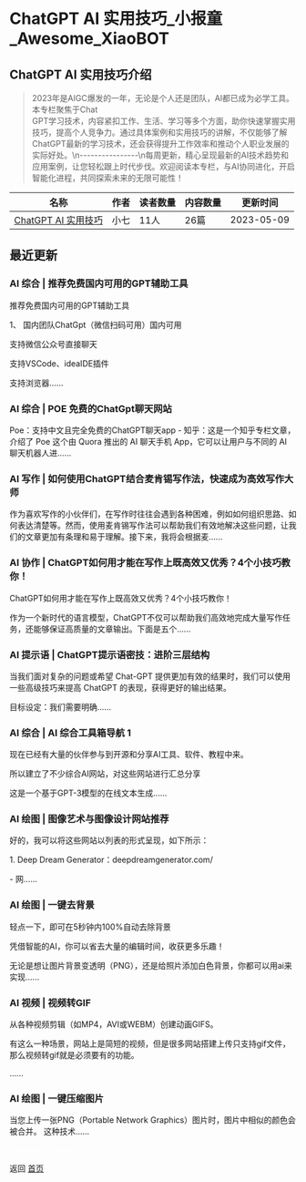# ChatGPT AI 实用技巧_小报童_Awesome_XiaoBOT

## ChatGPT AI 实用技巧介绍
> 2023年是AIGC爆发的一年，无论是个人还是团队，AI都已成为必学工具。本专栏聚焦于Chat  
GPT学习技术，内容紧扣工作、生活、学习等多个方面，助你快速掌握实用技巧，提高个人竞争力。通过具体案例和实用技巧的讲解，不仅能够了解ChatGPT最新的学习技术，还会获得提升工作效率和推动个人职业发展的实际好处。\n----------------\n每周更新，精心呈现最新的AI技术趋势和应用案例，让您轻松跟上时代步伐。欢迎阅读本专栏，与AI协同进化，开启智能化进程，共同探索未来的无限可能性！  
  


|名称|作者|读者数量|内容数量|更新时间|
|---|---|---|---|---|
|[ChatGPT AI 实用技巧](https://xiaobot.net/p/aigpt?refer=0b133df9-27dc-423b-8101-639049001c13)|小七|11人|26篇|2023-05-09|

## 最近更新
### AI 综合 | 推荐免费国内可用的GPT辅助工具

推荐免费国内可用的GPT辅助工具

1、 国内团队ChatGpt（微信扫码可用）国内可用

支持微信公众号直接聊天

支持VSCode、ideaIDE插件

支持浏览器......

### AI 综合 | POE 免费的ChatGpt聊天网站

Poe：支持中文且完全免费的ChatGPT聊天app - 知乎：这是一个知乎专栏文章，介绍了 Poe 这个由 Quora 推出的 AI 聊天手机
App，它可以让用户与不同的 AI 聊天机器人进......

### AI 写作 | 如何使用ChatGPT结合麦肯锡写作法，快速成为高效写作大师

作为喜欢写作的小伙伴们，在写作时往往会遇到各种困难，例如如何组织思路、如何表达清楚等。然而，使用麦肯锡写作法可以帮助我们有效地解决这些问题，让我们的文章更加有条理和易于理解。接下来，我将会根据麦......

### AI 协作 | ChatGPT如何用才能在写作上既高效又优秀？4个小技巧教你！

ChatGPT如何用才能在写作上既高效又优秀？4个小技巧教你！

作为一个新时代的语言模型，ChatGPT不仅可以帮助我们高效地完成大量写作任务，还能够保证高质量的文章输出。下面是五个......

### AI 提示语 | ChatGPT提示语密技：进阶三层结构

当我们面对复杂的问题或希望 Chat-GPT 提供更加有效的结果时，我们可以使用一些高级技巧来提高 ChatGPT 的表现，获得更好的输出结果。

目标设定：我们需要明确......

### AI 综合 | AI 综合工具箱导航 1

现在已经有大量的伙伴参与到开源和分享AI工具、软件、教程中来。

所以建立了不少综合AI网站，对这些网站进行汇总分享

这是一个基于GPT-3模型的在线文本生成......

### AI 绘图 | 图像艺术与图像设计网站推荐

好的，我可以将这些网站以列表的形式呈现，如下所示：

1\. Deep Dream Generator：deepdreamgenerator.com/

\- 网......

### AI 绘图 | 一键去背景

轻点一下，即可在5秒钟内100%自动去除背景

凭借智能的AI，你可以省去大量的编辑时间，收获更多乐趣！

无论是想让图片背景变透明（PNG），还是给照片添加白色背景，你都可以用ai来实现......

### AI 视频 | 视频转GIF

从各种视频剪辑（如MP4，AVI或WEBM）创建动画GIFS。

有这么一种场景，网站上是简短的视频，但是很多网站搭建上传只支持gif文件，那么视频转gif就是必须要有的功能。

......

### AI 绘图 | 一键压缩图片

当您上传一张PNG（Portable Network Graphics）图片时，图片中相似的颜色会被合并。 这种技术......


<a href="https://github.com/Reno9527/awesome-xiaobot" style="color: white; text-decoration: none;">awesome-xiaobot</a>

返回 [首页](../README.md)
